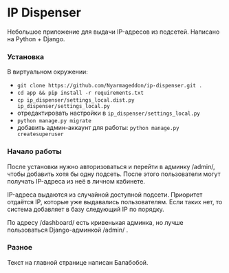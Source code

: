 # IP Dispenser

Небольшое приложение для выдачи IP-адресов из подсетей.
Написано на Python + Django.


### Установка

В виртуальном окружении:

* `git clone https://github.com/Nyarmageddon/ip-dispenser.git .`
* `cd app && pip install -r requirements.txt`
* `cp ip_dispenser/settings_local.dist.py ip_dispenser/settings_local.py`
* отредактировать настройки в `ip_dispenser/settings_local.py`
* `python manage.py migrate`
* добавить админ-аккаунт для работы:
`python manage.py createsuperuser`

### Начало работы

После установки нужно авторизоваться и перейти в админку /admin/, чтобы добавить хотя бы одну подсеть.
После этого пользователи могут получать IP-адреса из неё в личном кабинете.


IP-адреса выдаются из случайной доступной подсети.
Приоритет отдаётся IP, которые уже выдавались пользователям.
Если таких нет, то система добавляет в базу следующий IP по порядку.


По адресу /dashboard/ есть кривенькая админка, но лучше пользоваться Django-админкой /admin/ .


### Разное

Текст на главной странице написан Балабобой.